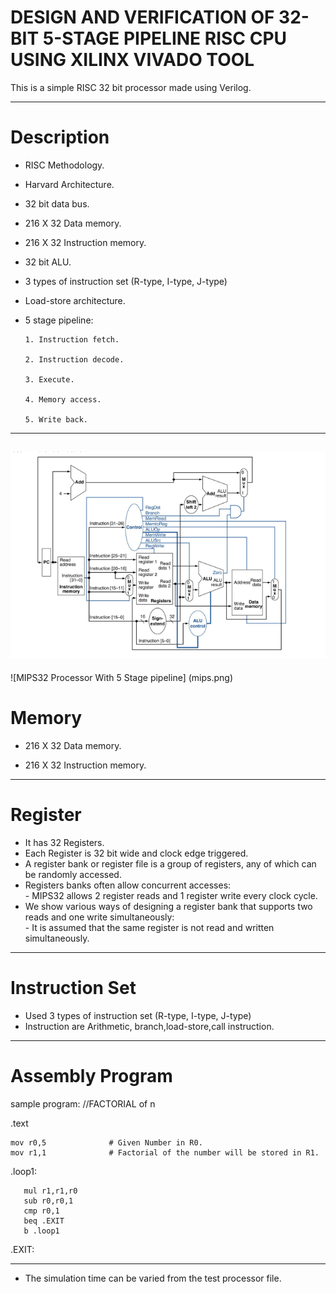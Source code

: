 # DESIGN AND VERIFICATION OF 32-BIT 5-STAGE PIPELINE RISC CPU USING XILINX VIVADO TOOL

This is a simple RISC 32 bit processor made using Verilog.


---------------------------------------------------------------------------------------------------------------------
# Description

 * RISC Methodology.

 * Harvard Architecture.

 * 32 bit data bus.

 * 216 X 32 Data memory.

 * 216 X 32 Instruction memory.

 * 32 bit ALU.

 * 3 types of instruction set (R-type, I-type, J-type)

 * Load-store architecture.

 * 5 stage pipeline:

       1. Instruction fetch.

       2. Instruction decode.

       3. Execute.

       4. Memory access.

       5. Write back.
  -------------------------------------------------------------------------------------------------------------------
  ![MIPS32 Processor Without Pipeline](php1Dz2Oh.png)
  -------------------------------------------------------------------------------------------------------------------
  ![MIPS32 Processor With 5 Stage pipeline] (mips.png)
# Memory

 * 216 X 32 Data memory.

 * 216 X 32 Instruction memory.
---------------------------------------------------------------------------------------------------------------------

# Register

* It has 32 Registers.
* Each Register is 32 bit wide and clock edge triggered. 
* A register bank or register file is a group of registers, any of which can be randomly accessed.
* Registers banks often allow concurrent accesses:                                                                                                                     
      - MIPS32 allows 2 register reads and 1 register write every clock cycle.
* We show various ways of designing a register bank that supports two reads and one write simultaneously:                                                               
      - It is assumed that the same register is not read and written simultaneously.
---------------------------------------------------------------------------------------------------------------------
# Instruction Set

* Used 3 types of instruction set (R-type, I-type, J-type)
* Instruction are Arithmetic, branch,load-store,call instruction.

--------------------------------------------------------------------------------------------------------------
# Assembly Program
   sample program:
 //FACTORIAL of n
 

.text

    mov r0,5              # Given Number in R0.
    mov r1,1              # Factorial of the number will be stored in R1.

.loop1:

       mul r1,r1,r0
       sub r0,r0,1
       cmp r0,1
       beq .EXIT
       b .loop1

.EXIT:

----------------------------------------------------------
* The simulation time can be varied from the test processor file.

